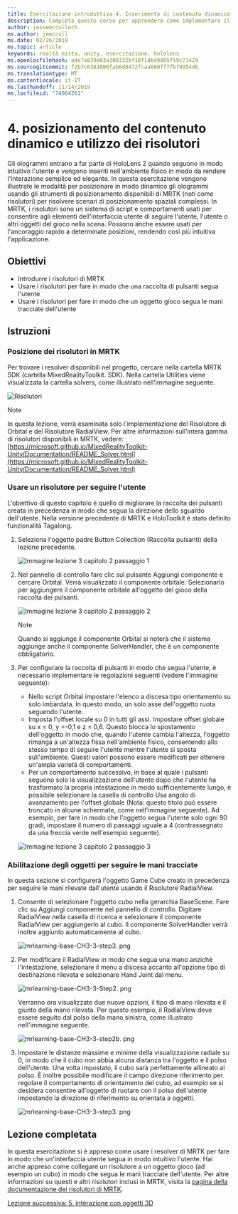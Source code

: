 ```yaml
---
title: Esercitazione introduttiva-4. Inserimento di contenuto dinamico e utilizzo di risolutori
description: Completa questo corso per apprendere come implementare il riconoscimento volto di Azure in un'applicazione di realtà mista.
author: jessemcculloch
ms.author: jemccull
ms.date: 02/26/2019
ms.topic: article
keywords: realtà mista, unity, esercitazione, hololens
ms.openlocfilehash: ade7a839e03a306332bf18f1db49805f59c71429
ms.sourcegitcommit: f2b7c6381006fab6d0472fcaa680ff7fb79954d6
ms.translationtype: MT
ms.contentlocale: it-IT
ms.lasthandoff: 11/14/2019
ms.locfileid: "74064261"
---
```

# <a name="4-placing-dynamic-content-and-using-solvers"></a>4. posizionamento del contenuto dinamico e utilizzo dei risolutori

Gli ologrammi entrano a far parte di HoloLens 2 quando seguono in modo intuitivo l'utente e vengono inseriti nell'ambiente fisico in modo da rendere l'interazione semplice ed elegante. In questa esercitazione vengono illustrate le modalità per posizionare in modo dinamico gli ologrammi usando gli strumenti di posizionamento disponibili di MRTK (noti come risolutori) per risolvere scenari di posizionamento spaziali complessi. In MRTK, i risolutori sono un sistema di script e comportamenti usati per consentire agli elementi dell'interfaccia utente di seguire l'utente, l'utente o altri oggetti del gioco nella scena. Possono anche essere usati per l'ancoraggio rapido a determinate posizioni, rendendo così più intuitiva l'applicazione.

## <a name="objectives"></a>Obiettivi

* Introdurre i risolutori di MRTK
* Usare i risolutori per fare in modo che una raccolta di pulsanti segua l'utente
* Usare i risolutori per fare in modo che un oggetto gioco segua le mani tracciate dell'utente

## <a name="instructions"></a>Istruzioni

### <a name="location-of-solvers-in-the-mrtk"></a>Posizione dei risolutori in MRTK

 Per trovare i resolver disponibili nel progetto, cercare nella cartella MRTK SDK (cartella MixedRealityToolkit. SDK). Nella cartella Utilities viene visualizzata la cartella solvers, come illustrato nell'immagine seguente.

![Risolutori](images/lesson3_chapter1_step1im.PNG)

>[!NOTE]
>In questa lezione, verrà esaminata solo l'implementazione del Risolutore di Orbital e del Risolutore RadialView. Per altre informazioni sull'intera gamma di risolutori disponibili in MRTK, vedere: [https://microsoft.github.io/MixedRealityToolkit-Unity/Documentation/README_Solver.html](https://microsoft.github.io/MixedRealityToolkit-Unity/Documentation/README_Solver.html)

### <a name="use-a-solver-to-follow-the-user"></a>Usare un risolutore per seguire l'utente

L'obiettivo di questo capitolo è quello di migliorare la raccolta dei pulsanti creata in precedenza in modo che segua la direzione dello sguardo dell'utente. Nella versione precedente di MRTK e HoloToolkit è stato definito funzionalità Tagalong.

1. Seleziona l'oggetto padre Button Collection (Raccolta pulsanti) della lezione precedente.

    ![Immagine lezione 3 capitolo 2 passaggio 1](images/Lesson3_chapter2_step1im.PNG)

2. Nel pannello di controllo fare clic sul pulsante Aggiungi componente e cercare Orbital. Verrà visualizzato il componente orbitale. Selezionarlo per aggiungere il componente orbitale all'oggetto del gioco della raccolta dei pulsanti.

    ![Immagine lezione 3 capitolo 2 passaggio 2](images/Lesson3_Chapter2_step2im.PNG)

    >[!NOTE]
    >Quando si aggiunge il componente Orbital si noterà che il sistema aggiunge anche il componente SolverHandler, che è un componente obbligatorio.

3. Per configurare la raccolta di pulsanti in modo che segua l'utente, è necessario implementare le regolazioni seguenti (vedere l'immagine seguente):
    * Nello script Orbital impostare l'elenco a discesa tipo orientamento su solo imbardata. In questo modo, un solo asse dell'oggetto ruota seguendo l'utente.
    * Imposta l'offset locale su 0 in tutti gli assi. Impostare offset globale su x = 0, y =-0,1 e z = 0,6. Questo blocca lo spostamento dell'oggetto in modo che, quando l'utente cambia l'altezza, l'oggetto rimanga a un'altezza fissa nell'ambiente fisico, consentendo allo stesso tempo di seguire l'utente mentre l'utente si sposta sull'ambiente. Questi valori possono essere modificati per ottenere un'ampia varietà di comportamenti.
    * Per un comportamento successivo, in base al quale i pulsanti seguono solo la visualizzazione dell'utente dopo che l'utente ha trasformato la propria intestazione in modo sufficientemente lungo, è possibile selezionare la casella di controllo Usa angolo di avanzamento per l'offset globale (Nota: questo titolo può essere troncato in alcune schermate, come nell'immagine seguente). Ad esempio, per fare in modo che l'oggetto segua l'utente solo ogni 90 gradi, impostare il numero di passaggi uguale a 4 (contrassegnato da una freccia verde nell'esempio seguente).

    ![Immagine lezione 3 capitolo 2 passaggio 3](images/Lesson3_chapter2_step3im.PNG)

### <a name="enabling-objects-to-follow-tracked-hands"></a>Abilitazione degli oggetti per seguire le mani tracciate

In questa sezione si configurerà l'oggetto Game Cube creato in precedenza per seguire le mani rilevate dall'utente usando il Risolutore RadialView.

1. Consente di selezionare l'oggetto cubo nella gerarchia BaseScene. Fare clic su Aggiungi componente nel pannello di controllo. Digitare RadialView nella casella di ricerca e selezionare il componente RadialView per aggiungerlo al cubo. Il componente SolverHandler verrà inoltre aggiunto automaticamente al cubo.

    ![mrlearning-base-CH3-3-step3. png](images/mrlearning-base-ch3-3-step1.png)

2. Per modificare il RadialView in modo che segua una mano anziché l'intestazione, selezionare il menu a discesa accanto all'opzione tipo di destinazione rilevata e selezionare Hand Joint dal menu.

    ![mrlearning-base-CH3-3-Step2. png](images/mrlearning-base-ch3-3-step2a.png)

    Verranno ora visualizzate due nuove opzioni, il tipo di mano rilevata e il giunto della mano rilevata. Per questo esempio, il RadialView deve essere seguito dal polso della mano sinistra, come illustrato nell'immagine seguente.

    ![mrlearning-base-CH3-3-step2b. png](images/mrlearning-base-ch3-3-step2b.png)

3. Impostare le distanze massime e minime della visualizzazione radiale su 0, in modo che il cubo non abbia alcuna distanza tra l'oggetto e il polso dell'utente. Una volta impostato, il cubo sarà perfettamente allineato al polso. È inoltre possibile modificare il campo direzione riferimento per regolare il comportamento di orientamento del cubo, ad esempio se si desidera consentire all'oggetto di ruotare con il polso dell'utente impostando la direzione di riferimento su orientata a oggetti.

    ![mrlearning-base-CH3-3-step3. png](images/mrlearning-base-ch3-3-step3.png)

## <a name="congratulations"></a>Lezione completata

In questa esercitazione si è appreso come usare i resolver di MRTK per fare in modo che un'interfaccia utente segua in modo intuitivo l'utente. Hai anche appreso come collegare un risolutore a un oggetto gioco (ad esempio un cubo) in modo che segua le mani tracciate dell'utente. Per altre informazioni su questi e altri risolutori inclusi in MRTK, visita la [pagina della documentazione dei risolutori di MRTK](https://microsoft.github.io/MixedRealityToolkit-Unity/Documentation/README_Solver.html).

[Lezione successiva: 5. interazione con oggetti 3D](mrlearning-base-ch4.md)
